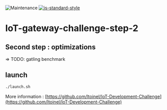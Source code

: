 ![Maintenance](https://img.shields.io/maintenance/no/2018.svg?style=flat-square)
[![js-standard-style](https://img.shields.io/badge/code%20style-standard-brightgreen.svg)](http://standardjs.com/)
# IoT-gateway-challenge-step-2

## Second step : optimizations
=> TODO: gatling benchmark

## launch
```bash
./launch.sh
```

More information : [https://github.com/ltoinel/IoT-Development-Challenge](https://github.com/ltoinel/IoT-Development-Challenge)
